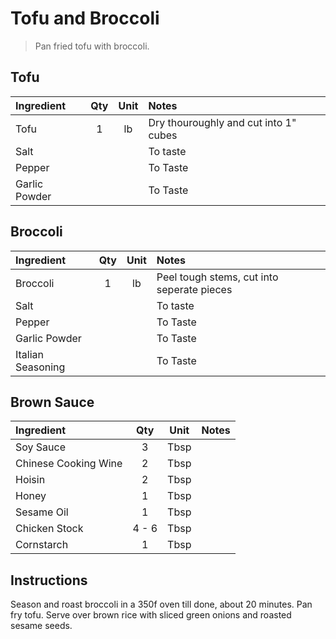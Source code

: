 # Tofu and Broccoli

> Pan fried tofu with broccoli.

## Tofu

| Ingredient          | Qty    | Unit  | Notes                      |
|:---------------------|:--------:|:-------:|:----------------------|
| Tofu  | 1  | lb   | Dry thouroughly and cut into 1" cubes
| Salt | | | To taste
| Pepper | | | To Taste
| Garlic Powder | | | To Taste  

## Broccoli

| Ingredient          | Qty    | Unit  | Notes                      |
|:---------------------|:--------:|:-------:|:----------------------|
| Broccoli  | 1  | lb   | Peel tough stems, cut into seperate pieces
| Salt | | | To taste
| Pepper | | | To Taste
| Garlic Powder | | | To Taste  
| Italian Seasoning | | | To Taste

## Brown Sauce

| Ingredient          | Qty    | Unit  | Notes                      |
|:---------------------|:--------:|:-------:|:----------------------|
| Soy Sauce  | 3  | Tbsp   |                                                                                       
| Chinese Cooking Wine | 2 | Tbsp|
| Hoisin | 2 | Tbsp | 
| Honey | 1 | Tbsp |
| Sesame Oil | 1 | Tbsp |
| Chicken Stock | 4 - 6 | Tbsp |
| Cornstarch | 1 | Tbsp |                                                                            

## Instructions

Season and roast broccoli in a 350f oven till done, about 20 minutes. Pan fry tofu. Serve over brown rice with 
sliced green onions and roasted sesame seeds.